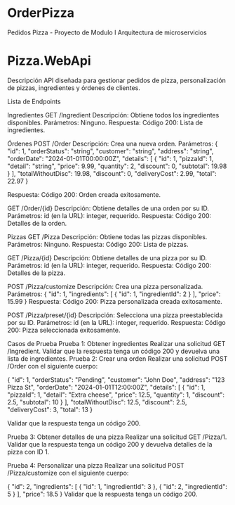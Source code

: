 # OrderPizza
Pedidos Pizza - Proyecto de Modulo I Arquitectura de microservicios


# Pizza.WebApi
Descripción
API diseñada para gestionar pedidos de pizza, personalización de pizzas, ingredientes y órdenes de clientes.

Lista de Endpoints

Ingredientes
GET /Ingredient
Descripción: Obtiene todos los ingredientes disponibles.
Parámetros: Ninguno.
Respuesta:
Código 200: Lista de ingredientes.

Órdenes
POST /Order
Descripción: Crea una nueva orden.
Parámetros:
{
    "id": 1,
    "orderStatus": "string",
    "customer": "string",
    "address": "string",
    "orderDate": "2024-01-01T00:00:00Z",
    "details": [
        {
            "id": 1,
            "pizzaId": 1,
            "detail": "string",
            "price": 9.99,
            "quantity": 2,
            "discount": 0,
            "subtotal": 19.98
        }
    ],
    "totalWithoutDisc": 19.98,
    "discount": 0,
    "deliveryCost": 2.99,
    "total": 22.97
}

Respuesta:
Código 200: Orden creada exitosamente.

GET /Order/{id}
Descripción: Obtiene detalles de una orden por su ID.
Parámetros:
id (en la URL): integer, requerido.
Respuesta:
Código 200: Detalles de la orden.

Pizzas
GET /Pizza
Descripción: Obtiene todas las pizzas disponibles.
Parámetros: Ninguno.
Respuesta:
Código 200: Lista de pizzas.

GET /Pizza/{id}
Descripción: Obtiene detalles de una pizza por su ID.
Parámetros:
id (en la URL): integer, requerido.
Respuesta:
Código 200: Detalles de la pizza.

POST /Pizza/customize
Descripción: Crea una pizza personalizada.
Parámetros:
{
    "id": 1,
    "ingredients": [
        {
            "id": 1,
            "ingredientId": 2
        }
    ],
    "price": 15.99
}
Respuesta:
Código 200: Pizza personalizada creada exitosamente.

POST /Pizza/preset/{id}
Descripción: Selecciona una pizza preestablecida por su ID.
Parámetros:
id (en la URL): integer, requerido.
Respuesta:
Código 200: Pizza seleccionada exitosamente.

Casos de Prueba
Prueba 1: Obtener ingredientes
Realizar una solicitud GET /Ingredient.
Validar que la respuesta tenga un código 200 y devuelva una lista de ingredientes.
Prueba 2: Crear una orden
Realizar una solicitud POST /Order con el siguiente cuerpo:

{
    "id": 1,
    "orderStatus": "Pending",
    "customer": "John Doe",
    "address": "123 Pizza St",
    "orderDate": "2024-01-01T12:00:00Z",
    "details": [
        {
            "id": 1,
            "pizzaId": 1,
            "detail": "Extra cheese",
            "price": 12.5,
            "quantity": 1,
            "discount": 2.5,
            "subtotal": 10
        }
    ],
    "totalWithoutDisc": 12.5,
    "discount": 2.5,
    "deliveryCost": 3,
    "total": 13
}

Validar que la respuesta tenga un código 200.

Prueba 3: Obtener detalles de una pizza
Realizar una solicitud GET /Pizza/1.
Validar que la respuesta tenga un código 200 y devuelva detalles de la pizza con ID 1.

Prueba 4: Personalizar una pizza
Realizar una solicitud POST /Pizza/customize con el siguiente cuerpo:

{
    "id": 2,
    "ingredients": [
        { "id": 1, "ingredientId": 3 },
        { "id": 2, "ingredientId": 5 }
    ],
    "price": 18.5
}
Validar que la respuesta tenga un código 200.


